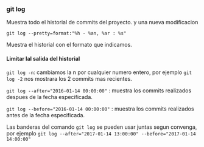 ### git log
Muestra todo el historial de commits del proyecto. y una nueva modificacion

`git log --pretty=format:"%h - %an, %ar : %s"`

Muestra el historial con el formato que indicamos.

#### Limitar lal salida del historial

`git log -n`: cambiamos la n por cualquier numero entero, por ejemplo `git log -2` nos mostrara los 2 commits mas recientes.

`git log --after="2016-01-14 00:00:00"` : muestra los commits realizados despues de la fecha especificada.

`git log --before="2016-01-14 00:00:00"` : muestra los commits realizados antes de la fecha especificada.

Las banderas del comando `git log` se pueden usar juntas segun convenga, por ejemplo `git log --after="2017-01-14 13:00:00" --before="2017-01-14 14:00:00"`